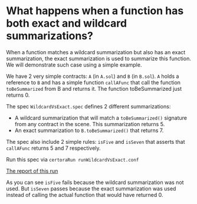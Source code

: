 # What happens when a function has both exact and wildcard summarizations?

When a function matches a wildcard summarization but also has an exact summarization, the exact summarization is used to summarize
this function. We will demonstrate such case using a simple example.

We have 2 very simple contracts: `A` (in `A.sol`) and `B` (in `B.sol`).
`A` holds a reference to `B` and has a simple function `callAFunc` that call the function `toBeSummarized` from B and returns it.
The function toBeSummarized just returns 0.

The spec `WildcardVsExact.spec` defines 2 different summarizations:
* A wildcard summarization that will match a `toBeSummarized()` signature from any contract in the scene. This summarization returns 5.
* An exact summarization to `B.toBeSummarized()` that returns 7.

The spec also include 2 simple rules: `isFive` and `isSeven` that asserts that `callAFunc` returns 5 and 7 respectively.

Run this spec via
```certoraRun runWildcardVsExact.conf```

[The report of this run](https://prover.certora.com/output/15800/cbdf895a0130407e9997def721834bc3?anonymousKey=ae82616d3ac4a4b608bd41d5c6d1a6b0e1bbe836)

As you can see `isFive` fails because the wildcard summarization was not used. But `isSeven` passes because the exact summarization was used
instead of calling the actual function that would have returned 0.

